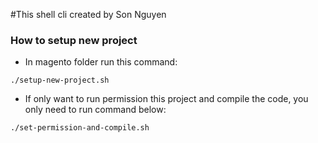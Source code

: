 #This shell cli created by Son Nguyen
### How to setup new project
* In magento folder run this command:
````
./setup-new-project.sh
````
* If only want to run permission this project and compile the code, you only need to run command below: 
````
./set-permission-and-compile.sh
````

